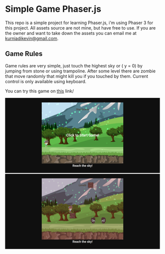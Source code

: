# Simple Game Phaser.js
This repo is a simple project for learning Phaser.js, i'm using Phaser 3 for this project.
All assets source are not mine, but have free to use. If you are the owner and want to take down the assets you can email me at kurniadikevin@gmail.com.

## Game Rules
 Game rules are very simple, just touch the highest sky or ( y = 0) by jumping from stone or using trampoline.
 After some level there are zombie that move randomly that might kill you if you touched by them.
 Current control is only available using keyboard.

 You can try this game on [this](https://kurniadikevin.github.io/simple-game-phaser.js/) link/

![Screenshot1](/screenshot/SC1.png)
![Screenshot2](/screenshot/SC2.png)
